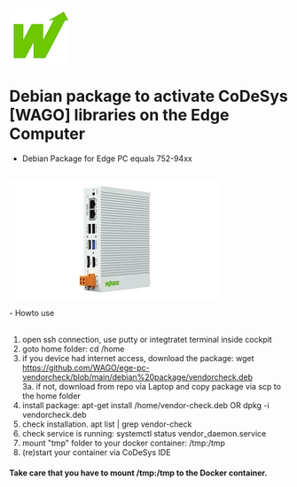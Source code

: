 <p align="left">
<img src="images/wago.png"
     alt="wago logo"
     title="wago logo"/>

# Debian package to activate CoDeSys [WAGO] libraries on the Edge Computer
- Debian Package for Edge PC equals 752-94xx<br><br>

</p>
<p align="left">
<img src="images/Edge-PC.jpg"
     alt="Edge-PC"
     title="Edge-PC"/>
</p>
- Howto use<br><br>

1.  open ssh connection, use putty or integtratet terminal inside cockpit<br>
2.  goto home folder: cd /home<br>
3.  if you device had internet access, download the package: wget https://github.com/WAGO/ege-pc-vendorcheck/blob/main/debian%20package/vendorcheck.deb<br>
3a. if not, download from repo via Laptop and copy package via scp to the home folder<br>
4.  install package: apt-get install /home/vendor-check.deb  OR  dpkg -i vendorcheck.deb<br>
5.  check installation. apt list | grep vendor-check<br>
6.  check service is running: systemctl status vendor_daemon.service<br>
7.  mount "tmp" folder to your docker container: /tmp:/tmp<br>
8.  (re)start your container via CoDeSys IDE<br> 

<H4>Take care that you have to mount /tmp:/tmp to the Docker container.</H4>
<br>


